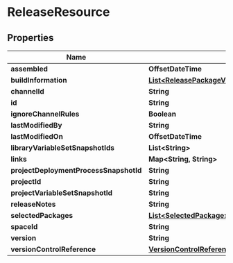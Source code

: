 

# ReleaseResource


## Properties

Name | Type | Description | Notes
------------ | ------------- | ------------- | -------------
**assembled** | **OffsetDateTime** |  |  [optional]
**buildInformation** | [**List&lt;ReleasePackageVersionBuildInformationResource&gt;**](ReleasePackageVersionBuildInformationResource.md) |  |  [optional]
**channelId** | **String** |  |  [optional]
**id** | **String** |  |  [optional]
**ignoreChannelRules** | **Boolean** |  |  [optional]
**lastModifiedBy** | **String** |  |  [optional]
**lastModifiedOn** | **OffsetDateTime** |  |  [optional]
**libraryVariableSetSnapshotIds** | **List&lt;String&gt;** |  |  [optional]
**links** | **Map&lt;String, String&gt;** |  |  [optional]
**projectDeploymentProcessSnapshotId** | **String** |  |  [optional]
**projectId** | **String** |  |  [optional]
**projectVariableSetSnapshotId** | **String** |  |  [optional]
**releaseNotes** | **String** |  |  [optional]
**selectedPackages** | [**List&lt;SelectedPackage&gt;**](SelectedPackage.md) |  |  [optional]
**spaceId** | **String** |  |  [optional]
**version** | **String** |  | 
**versionControlReference** | [**VersionControlReferenceResource**](VersionControlReferenceResource.md) |  |  [optional]




